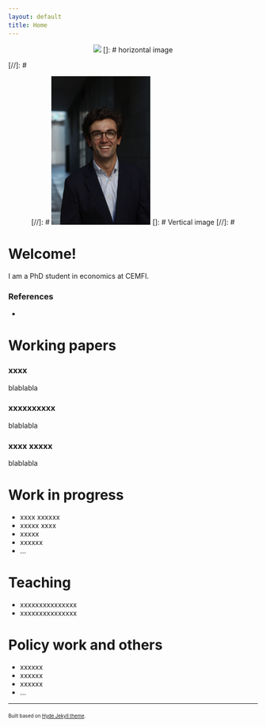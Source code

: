 ```yaml
---
layout: default
title: Home
---
```

<p align="center">
   <img width="200" height=auto src="/photos/PELLO (88).jpg"> []: # horizontal image
</p>


[//]: #  <p align="center">
[//]: #  <img width="200" height=auto src="/photos/PELLO (53).jpg"> []: # Vertical image
[//]: # </p>


# Welcome!

I am a PhD student in economics at CEMFI.

### References

- 

# Working papers

### xxxx

blablabla

### xxxxxxxxxx

blablabla

### xxxx xxxxx

blablabla


# Work in progress
- xxxx xxxxxx
- xxxxx xxxx
- xxxxx 
- xxxxxx
- ...

# Teaching
- xxxxxxxxxxxxxxx
- xxxxxxxxxxxxxxx

# Policy work and others
- xxxxxx
- xxxxxx
- xxxxxx
- ...


---
<sup><sub>Built based on [Hyde Jekyll theme](https://github.com/poole/hyde).<sub><sup>





